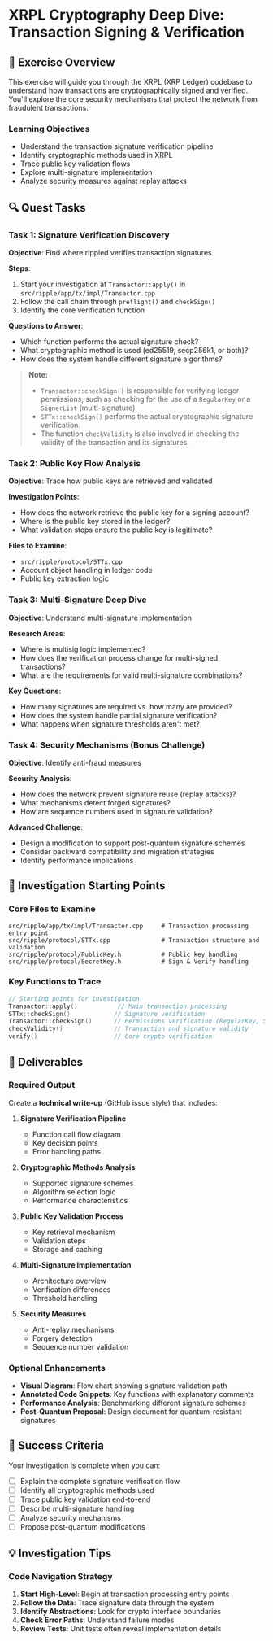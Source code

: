 # XRPL Cryptography Deep Dive: Transaction Signing & Verification

## 🎯 Exercise Overview

This exercise will guide you through the XRPL (XRP Ledger) codebase to understand how transactions are cryptographically signed and verified. You'll explore the core security mechanisms that protect the network from fraudulent transactions.

### Learning Objectives
- Understand the transaction signature verification pipeline
- Identify cryptographic methods used in XRPL
- Trace public key validation flows
- Explore multi-signature implementation
- Analyze security measures against replay attacks

## 🔍 Quest Tasks

### Task 1: Signature Verification Discovery
**Objective**: Find where rippled verifies transaction signatures

**Steps**:
1. Start your investigation at `Transactor::apply()` in `src/ripple/app/tx/impl/Transactor.cpp`
2. Follow the call chain through `preflight()` and `checkSign()`
3. Identify the core verification function

**Questions to Answer**:
- Which function performs the actual signature check?
- What cryptographic method is used (ed25519, secp256k1, or both)?
- How does the system handle different signature algorithms?

> **Note:**  
> - `Transactor::checkSign()` is responsible for verifying ledger permissions, such as checking for the use of a `RegularKey` or a `SignerList` (multi-signature).  
> - `STTx::checkSign()` performs the actual cryptographic signature verification.  
> - The function `checkValidity` is also involved in checking the validity of the transaction and its signatures.

### Task 2: Public Key Flow Analysis
**Objective**: Trace how public keys are retrieved and validated

**Investigation Points**:
- How does the network retrieve the public key for a signing account?
- Where is the public key stored in the ledger?
- What validation steps ensure the public key is legitimate?

**Files to Examine**:
- `src/ripple/protocol/STTx.cpp`
- Account object handling in ledger code
- Public key extraction logic

### Task 3: Multi-Signature Deep Dive
**Objective**: Understand multi-signature implementation

**Research Areas**:
- Where is multisig logic implemented?
- How does the verification process change for multi-signed transactions?
- What are the requirements for valid multi-signature combinations?

**Key Questions**:
- How many signatures are required vs. how many are provided?
- How does the system handle partial signature verification?
- What happens when signature thresholds aren't met?

### Task 4: Security Mechanisms (Bonus Challenge)
**Objective**: Identify anti-fraud measures

**Security Analysis**:
- How does the network prevent signature reuse (replay attacks)?
- What mechanisms detect forged signatures?
- How are sequence numbers used in signature validation?

**Advanced Challenge**:
- Design a modification to support post-quantum signature schemes
- Consider backward compatibility and migration strategies
- Identify performance implications

## 🔧 Investigation Starting Points

### Core Files to Examine
```
src/ripple/app/tx/impl/Transactor.cpp     # Transaction processing entry point
src/ripple/protocol/STTx.cpp              # Transaction structure and validation
src/ripple/protocol/PublicKey.h           # Public key handling
src/ripple/protocol/SecretKey.h           # Sign & Verify handling
```

### Key Functions to Trace
```cpp
// Starting points for investigation
Transactor::apply()           // Main transaction processing
STTx::checkSign()            // Signature verification
Transactor::checkSign()      // Permissions verification (RegularKey, SignerList)
checkValidity()              // Transaction and signature validity
verify()                     // Core crypto verification
```

## 📝 Deliverables

### Required Output
Create a **technical write-up** (GitHub issue style) that includes:

1. **Signature Verification Pipeline**
   - Function call flow diagram
   - Key decision points
   - Error handling paths

2. **Cryptographic Methods Analysis**
   - Supported signature schemes
   - Algorithm selection logic
   - Performance characteristics

3. **Public Key Validation Process**
   - Key retrieval mechanism
   - Validation steps
   - Storage and caching

4. **Multi-Signature Implementation**
   - Architecture overview
   - Verification differences
   - Threshold handling

5. **Security Measures**
   - Anti-replay mechanisms
   - Forgery detection
   - Sequence number validation

### Optional Enhancements
- **Visual Diagram**: Flow chart showing signature validation path
- **Annotated Code Snippets**: Key functions with explanatory comments
- **Performance Analysis**: Benchmarking different signature schemes
- **Post-Quantum Proposal**: Design document for quantum-resistant signatures

## 🎯 Success Criteria

Your investigation is complete when you can:
- [ ] Explain the complete signature verification flow
- [ ] Identify all cryptographic methods used
- [ ] Trace public key validation end-to-end
- [ ] Describe multi-signature handling
- [ ] Analyze security mechanisms
- [ ] Propose post-quantum modifications

## 💡 Investigation Tips

### Code Navigation Strategy
1. **Start High-Level**: Begin at transaction processing entry points
2. **Follow the Data**: Trace signature data through the system
3. **Identify Abstractions**: Look for crypto interface boundaries
4. **Check Error Paths**: Understand failure modes
5. **Review Tests**: Unit tests often reveal implementation details